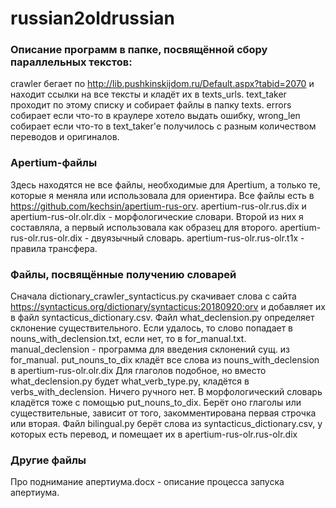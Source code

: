 # russian2oldrussian
### Описание программ в папке, посвящённой сбору параллельных текстов:
crawler бегает по http://lib.pushkinskijdom.ru/Default.aspx?tabid=2070 и находит ссылки на все тексты и кладёт их в texts_urls.  text_taker проходит по этому списку и собирает файлы в папку texts. errors собирает если что-то в краулере хотело выдать ошибку, wrong_len собирает если что-то в text_taker'e получилось с разным количеством переводов и оригиналов.
### Apertium-файлы
Здесь находятся не все файлы, необходимые для Apertium, а только те, которые я меняла или использовала для ориентира.
Все файлы есть в https://github.com/kechsin/apertium-rus-orv.
apertium-rus-olr.rus.dix и apertium-rus-olr.olr.dix - морфологические словари. Второй из них я составляла, а первый использовала как образец для второго.
apertium-rus-olr.rus-olr.dix - двуязычный словарь.
apertium-rus-olr.rus-olr.t1x - правила трансфера.
### Файлы, посвящённые получению словарей
Сначала dictionary_crawler_syntacticus.py скачивает слова с сайта https://syntacticus.org/dictionary/syntacticus:20180920:orv и добавляет их в файл syntacticus_dictionary.csv. 
Файл what_declension.py определяет склонение существительного. Если удалось, то слово попадает в nouns_with_declension.txt, если нет, то в for_manual.txt. manual_declension - программа для введения склонений сущ. из for_manual.
put_nouns_to_dix кладёт все слова из nouns_with_declension в apertium-rus-olr.olr.dix
Для глаголов подобное, но вместо what_declension.py будет what_verb_type.py, кладётся в verbs_with_declension. Ничего ручного нет. В морфологический словарь кладётся тоже с помощью put_nouns_to_dix.
Берёт оно глаголы или существительные, зависит от того, закомментирована первая строчка или вторая. 
Файл bilingual.py берёт слова из syntacticus_dictionary.csv, у которых есть перевод, и помещает их в apertium-rus-olr.rus-olr.dix
### Другие файлы
Про поднимание апертиума.docx - описание процесса запуска апертиума.
